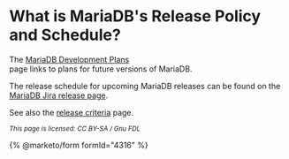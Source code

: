 # What is MariaDB's Release Policy and Schedule?

The [MariaDB Development Plans](https://github.com/mariadb-corporation/docs-server/blob/test/general-resources/faq/mariadb-software-questions/broken-reference/README.md)\
page links to plans for future versions of MariaDB.

The release schedule for upcoming MariaDB releases can be found on the [MariaDB Jira release page](https://jira.mariadb.org/projects/MDEV?selectedItem=com.atlassian.jira.jira-projects-plugin:release-page).

See also the [release criteria](https://app.gitbook.com/s/aEnK0ZXmUbJzqQrTjFyb/mariadb-release-criteria) page.

<sub>_This page is licensed: CC BY-SA / Gnu FDL_</sub>

{% @marketo/form formId="4316" %}
